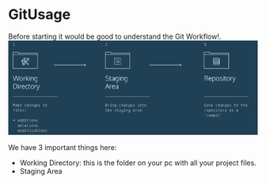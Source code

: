 # GitUsage
Before starting it would be good to understand the Git Workflow!.
![](gitWorkflow.png)

We have 3 important things here:
- Working Directory: this is the folder on your pc with all your project files.
- Staging Area